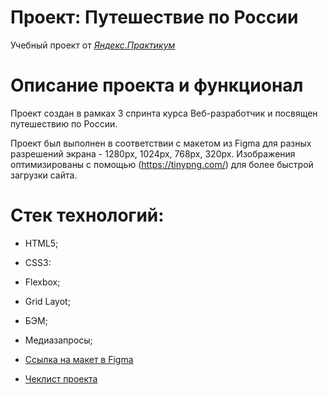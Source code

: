 # Проект: Путешествие по России
Учебный проект от [*Яндекс.Практикум*](https://practicum.yandex.ru/)

# Описание проекта и функционал
Проект создан в рамках 3 спринта курса Веб-разработчик и посвящен путешествию по России.

Проект был выполнен в соответствии с макетом из Figma для разных разрешений экрана - 1280px, 1024px, 768px, 320px. Изображения оптимизированы с помощью (https://tinypng.com/) для более быстрой загрузки сайта.

# Стек технологий:
* HTML5;
* CSS3:
* Flexbox;
* Grid Layot;
* БЭМ;
* Медиазапросы;

* [Ссылка на макет в Figma](https://www.figma.com/file/5S2WSbEFL6awjVWJ0NWL8Q/Sprint-3_-Russia-_-desktop-mobile?node-id=28503%3A0)

* [Чеклист проекта](https://code.s3.yandex.net/web-developer/checklists-pdf/new-program/checklist-3.pdf)


